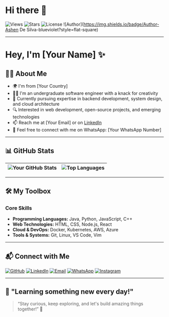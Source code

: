 # Hi there 👋

![Views](https://komarev.com/ghpvc/?username=ashendesilva&color=green&style=flat-square)
![Stars](https://img.shields.io/github/stars/ashendesilva?color=yellow&style=flat-square)
![License](https://img.shields.io/github/license/ashendesilva/YourRepo?style=flat-square)
![Author](https://img.shields.io/badge/Author-Ashen De Silva-blueviolet?style=flat-square)

---

# Hey, I'm [Your Name] ✨

## 👨‍💻 About Me
- 🌍 I'm from [Your Country]
- 👨‍🎓 I'm an undergraduate software engineer with a knack for creativity
- 💼 Currently pursuing expertise in backend development, system design, and cloud architecture
- 🔍 Interested in web development, open-source projects, and emerging technologies
- 📫 Reach me at [Your Email] or on [LinkedIn](https://www.linkedin.com/in/YourProfile)
- 📱 Feel free to connect with me on WhatsApp: [Your WhatsApp Number]

---

## 📊 GitHub Stats

| ![Your GitHub Stats](https://github-readme-stats.vercel.app/api?username=YourUsername&show_icons=true&theme=radical) | ![Top Languages](https://github-readme-stats.vercel.app/api/top-langs/?username=YourUsername&layout=compact&theme=radical) |
| ---------------------------------------------------------------------------------------------------------------------- | --------------------------------------------------------------------------------------------------------------------------- |

---

## 🛠️ My Toolbox

### Core Skills
- **Programming Languages:** Java, Python, JavaScript, C++
- **Web Technologies:** HTML, CSS, Node.js, React
- **Cloud & DevOps:** Docker, Kubernetes, AWS, Azure
- **Tools & Systems:** Git, Linux, VS Code, Vim

---

## 📬 Connect with Me

[![GitHub](https://img.shields.io/badge/GitHub-181717?style=for-the-badge&logo=github&logoColor=white)](https://github.com/YourUsername)
[![LinkedIn](https://img.shields.io/badge/LinkedIn-0077B5?style=for-the-badge&logo=linkedin&logoColor=white)](https://linkedin.com/in/YourProfile)
[![Email](https://img.shields.io/badge/Email-D14836?style=for-the-badge&logo=gmail&logoColor=white)](mailto:your-email@example.com)
[![WhatsApp](https://img.shields.io/badge/WhatsApp-25D366?style=for-the-badge&logo=whatsapp&logoColor=white)](https://wa.me/YourWhatsAppNumber)
[![Instagram](https://img.shields.io/badge/Instagram-E4405F?style=for-the-badge&logo=instagram&logoColor=white)](https://www.instagram.com/yourusername)

---

## 🌱 "Learning something new every day!"

> “Stay curious, keep exploring, and let's build amazing things together!” 🚀
